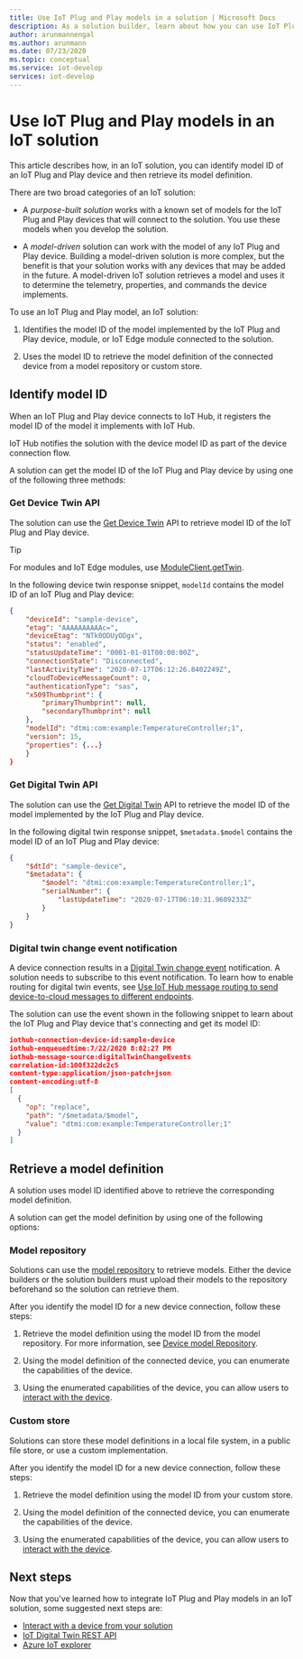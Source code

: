 ```yaml
---
title: Use IoT Plug and Play models in a solution | Microsoft Docs
description: As a solution builder, learn about how you can use IoT Plug and Play models in your IoT solution.
author: arunmannengal
ms.author: arunmann
ms.date: 07/23/2020
ms.topic: conceptual
ms.service: iot-develop
services: iot-develop
---
```


# Use IoT Plug and Play models in an IoT solution

This article describes how, in an IoT solution, you can identify model ID of an IoT Plug and Play device and then retrieve its model definition.

There are two broad categories of an IoT solution:

- A *purpose-built solution* works with a known set of models for the IoT Plug and Play devices that will connect to the solution. You use these models when you develop the solution.

- A *model-driven* solution can work with the model of any IoT Plug and Play device. Building a model-driven solution is more complex, but the benefit is that your solution works with any devices that may be added in the future. A model-driven IoT solution retrieves a model and uses it to determine the telemetry, properties, and commands the device implements.

To use an IoT Plug and Play model, an IoT solution:

1. Identifies the model ID of the model implemented by the IoT Plug and Play device, module, or IoT Edge module connected to the solution.

1. Uses the model ID to retrieve the model definition of the connected device from a model repository or custom store.

## Identify model ID

When an IoT Plug and Play device connects to IoT Hub, it registers the model ID of the model it implements with IoT Hub.

IoT Hub notifies the solution with the device model ID as part of the device connection flow.

A solution can get the model ID of the IoT Plug and Play device by using one of the following three methods:

### Get Device Twin API

The solution can use the [Get Device Twin](/java/api/com.microsoft.azure.sdk.iot.device.deviceclient.getdevicetwin) API to retrieve model ID of the IoT Plug and Play device.

> [!TIP]
> For modules and IoT Edge modules, use [ModuleClient.getTwin](/java/api/com.microsoft.azure.sdk.iot.device.moduleclient.gettwin).

In the following device twin response snippet, `modelId` contains the model ID of an IoT Plug and Play device:

```json
{
    "deviceId": "sample-device",
    "etag": "AAAAAAAAAAc=",
    "deviceEtag": "NTk0ODUyODgx",
    "status": "enabled",
    "statusUpdateTime": "0001-01-01T00:00:00Z",
    "connectionState": "Disconnected",
    "lastActivityTime": "2020-07-17T06:12:26.8402249Z",
    "cloudToDeviceMessageCount": 0,
    "authenticationType": "sas",
    "x509Thumbprint": {
        "primaryThumbprint": null,
        "secondaryThumbprint": null
    },
    "modelId": "dtmi:com:example:TemperatureController;1",
    "version": 15,
    "properties": {...}
    }
}
```

### Get Digital Twin API

The solution can use the [Get Digital Twin](/rest/api/iothub/service/digitaltwin/getdigitaltwin) API to retrieve the model ID of the model implemented by the IoT Plug and Play device.

In the following digital twin response snippet, `$metadata.$model` contains the model ID of an IoT Plug and Play device:

```json
{
    "$dtId": "sample-device",
    "$metadata": {
        "$model": "dtmi:com:example:TemperatureController;1",
        "serialNumber": {
            "lastUpdateTime": "2020-07-17T06:10:31.9609233Z"
        }
    }
}
```

### Digital twin change event notification

A device connection results in a [Digital Twin change event](concepts-digital-twin.md#digital-twin-change-events) notification. A solution needs to subscribe to this event notification. To learn how to enable routing for digital twin events, see [Use IoT Hub message routing to send device-to-cloud messages to different endpoints](../iot-hub/iot-hub-devguide-messages-d2c.md#non-telemetry-events).

The solution can use the event shown in the following snippet to learn about the IoT Plug and Play device that's connecting and get its model ID:

```json
iothub-connection-device-id:sample-device
iothub-enqueuedtime:7/22/2020 8:02:27 PM
iothub-message-source:digitalTwinChangeEvents
correlation-id:100f322dc2c5
content-type:application/json-patch+json
content-encoding:utf-8
[
  {
    "op": "replace",
    "path": "/$metadata/$model",
    "value": "dtmi:com:example:TemperatureController;1"
  }
]
```

## Retrieve a model definition

A solution uses model ID identified above to retrieve the corresponding model definition.

A solution can get the model definition by using one of the following options:

### Model repository

Solutions can use the [model repository](concepts-model-repository.md) to retrieve models. Either the device builders or the solution builders must upload their models to the repository beforehand so the solution can retrieve them.

After you identify the model ID for a new device connection, follow these steps:

1. Retrieve the model definition using the model ID from the model repository. For more information, see [Device model Repository](concepts-model-repository.md).

1. Using the model definition of the connected device, you can enumerate the capabilities of the device.

1. Using the enumerated capabilities of the device, you can allow users to [interact with the device](tutorial-service.md).

### Custom store

Solutions can store these model definitions in a local file system, in a public file store, or use a custom implementation.

After you identify the model ID for a new device connection, follow these steps:

1. Retrieve the model definition using the model ID from your custom store.

1. Using the model definition of the connected device, you can enumerate the capabilities of the device. 

1. Using the enumerated capabilities of the device, you can allow users to [interact with the device](tutorial-service.md).  

## Next steps

Now that you've learned how to integrate IoT Plug and Play models in an IoT solution, some suggested next steps are:

- [Interact with a device from your solution](tutorial-service.md)
- [IoT Digital Twin REST API](/rest/api/iothub/service/digitaltwin)
- [Azure IoT explorer](../iot-fundamentals/howto-use-iot-explorer.md)
